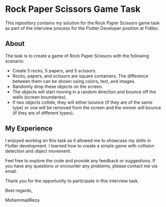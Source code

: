 # Rock Paper Scissors Game Task

This repository contains my solution for the Rock Paper Scissors game task as part of the interview process for the Flutter Developer position at Fidibo.

## About

The task is to create a game of Rock Paper Scissors with the following scenario:

- Create 5 rocks, 5 papers, and 5 scissors.
- Rocks, papers, and scissors are square containers. The difference between them can be shown using colors, text, and images.
- Randomly drop these objects on the screen.
- The objects will start moving in a random direction and bounce off the walls (screen boundaries).
- If two objects collide, they will either bounce (if they are of the same type) or one will be removed from the screen and the winner will bounce (if they are of different types).


## My Experience

I enjoyed working on this task as it allowed me to showcase my skills in Flutter development. I learned how to create a simple game with collision detection and object movement.

Feel free to explore the code and provide any feedback or suggestions. If you have any questions or encounter any problems, please contact me via email.

Thank you for the opportunity to participate in this interview task.

Best regards,

MohammadReza

